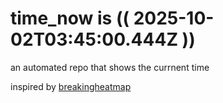 # time_now is (( 2025-10-02T03:45:00.444Z ))

an automated repo that shows the currnent time

inspired by [breakingheatmap](https://github.com/breakingheatmap/breakingheatmap)